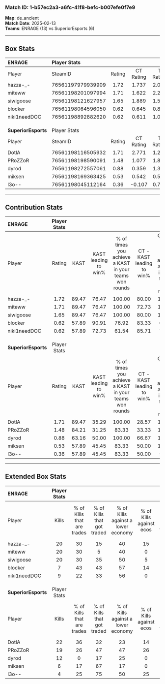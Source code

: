 ### Match ID: 1-b57ec2a3-a6fc-41f8-befc-b007efe0f7e9  
**Map**: de_ancient  
**Match Date**: 2025-02-13  
**Teams**: ENRAGE (13) vs SuperiorEsports (6)  

---  

## Box Stats  

| **ENRAGE**          | Player Stats      |        |           |          |       |       |       |         |        |      |     |
| :- | :- | :-: | :-: | :-: | :-: | :-: | :-: | :-: | :-: | :-: | :-: |
| Player              | SteamID           | Rating | CT Rating | T Rating | KAST  |  ADR  | Kills | Assists | Deaths | K/D  | HS% |
| hazza-_-            | 76561197979939909 |  1.72  |   1.737   |  2.089   | 89.47 | 105.9 |  20   |    8    |   10   | 2.00 | 50  |
| miteww              | 76561198201097994 |  1.71  |   1.622   |  2.239   | 89.47 | 111.1 |  20   |    7    |   11   | 1.82 | 45  |
| siwigoose           | 76561198121627957 |  1.65  |   1.889   |  1.546   | 89.47 | 94.2  |  20   |    6    |   11   | 1.82 | 65  |
| blocker             | 76561198064596050 |  0.62  |   0.645   |  0.886   | 57.89 | 61.0  |   7   |    8    |   15   | 0.47 | 28  |
| niki1needDOC        | 76561198892882620 |  0.62  |   0.611   |  1.084   | 57.89 | 43.8  |   9   |    6    |   16   | 0.56 | 44  |
|                     |                   |        |           |          |       |       |       |         |        |      |     |
|                     |                   |        |           |          |       |       |       |         |        |      |     |
|                     |                   |        |           |          |       |       |       |         |        |      |     |
| **SuperiorEsports** | Player Stats      |        |           |          |       |       |       |         |        |      |     |
| Player              | SteamID           | Rating | CT Rating | T Rating | KAST  |  ADR  | Kills | Assists | Deaths | K/D  | HS% |
| DotlA               | 76561198116505932 |  1.71  |   2.771   |  1.291   | 89.47 | 103.0 |  22   |    5    |   13   | 1.69 | 59  |
| PRoZZoR             | 76561198198590091 |  1.48  |   1.077   |  1.845   | 84.21 | 109.2 |  19   |    7    |   16   | 1.19 | 57  |
| dyrod               | 76561198272557061 |  0.88  |   0.359   |  1.310   | 63.16 | 75.0  |  12   |    3    |   16   | 0.75 | 75  |
| miksen              | 76561198169363425 |  0.53  |   0.542   |  0.571   | 57.89 | 54.8  |   6   |    4    |   15   | 0.40 | 50  |
| l3o--               | 76561198045112164 |  0.36  |  -0.107   |  0.763   | 57.89 | 37.6  |   4   |    4    |   16   | 0.25 |  0  |
---  

## Contribution Stats  

| **ENRAGE**          | Player Stats |       |                      |                                                        |                           |                                                             |                          |                                                            |
| :- | :-: | :-: | :-: | :-: | :-: | :-: | :-: | :-: |
| Player              |    Rating    | KAST  | KAST leading to win% | % of times you achieve a KAST in your teams won rounds | CT - KAST leading to win% | CT - % of times you achieve a KAST in your teams won rounds | T - KAST leading to win% | T - % of times you achieve a KAST in your teams won rounds |
| hazza-_-            |     1.72     | 89.47 |        76.47         |                         100.00                         |           80.00           |                           100.00                            |          71.43           |                           100.00                           |
| miteww              |     1.71     | 89.47 |        76.47         |                         100.00                         |           72.73           |                           100.00                            |          83.33           |                           100.00                           |
| siwigoose           |     1.65     | 89.47 |        76.47         |                         100.00                         |           80.00           |                           100.00                            |          71.43           |                           100.00                           |
| blocker             |     0.62     | 57.89 |        90.91         |                         76.92                          |           83.33           |                            62.50                            |          100.00          |                           100.00                           |
| niki1needDOC        |     0.62     | 57.89 |        72.73         |                         61.54                          |           85.71           |                            75.00                            |          50.00           |                           40.00                            |
|                     |              |       |                      |                                                        |                           |                                                             |                          |                                                            |
|                     |              |       |                      |                                                        |                           |                                                             |                          |                                                            |
|                     |              |       |                      |                                                        |                           |                                                             |                          |                                                            |
| **SuperiorEsports** | Player Stats |       |                      |                                                        |                           |                                                             |                          |                                                            |
| Player              |    Rating    | KAST  | KAST leading to win% | % of times you achieve a KAST in your teams won rounds | CT - KAST leading to win% | CT - % of times you achieve a KAST in your teams won rounds | T - KAST leading to win% | T - % of times you achieve a KAST in your teams won rounds |
| DotlA               |     1.71     | 89.47 |        35.29         |                         100.00                         |           28.57           |                           100.00                            |          40.00           |                           100.00                           |
| PRoZZoR             |     1.48     | 84.21 |        31.25         |                         83.33                          |           33.33           |                           100.00                            |          30.00           |                           75.00                            |
| dyrod               |     0.88     | 63.16 |        50.00         |                         100.00                         |           66.67           |                           100.00                            |          44.44           |                           100.00                           |
| miksen              |     0.53     | 57.89 |        45.45         |                         83.33                          |           50.00           |                           100.00                            |          42.86           |                           75.00                            |
| l3o--               |     0.36     | 57.89 |        45.45         |                         83.33                          |           50.00           |                            50.00                            |          44.44           |                           100.00                           |
---  

## Extended Box Stats  

| **ENRAGE**          | Player Stats |                            |                            |                                    |                         |                              |                                 |        |                             |                                     |                          |                               |                            |
| :- | :-: | :-: | :-: | :-: | :-: | :-: | :-: | :-: | :-: | :-: | :-: | :-: | :-: |
| Player              |    Kills     | % of Kills that are trades | % of Kills that got traded | % of Kills against a lower economy | % of Kills against ecos | % of Kills that are flawless | % of Kills that are close duels | Deaths | % of Deaths that get traded | % of Deaths against a lower economy | % of Deaths against ecos | % of Deaths that are flawless | % of Deaths that are close |
| hazza-_-            |      20      |             30             |             15             |                 40                 |           15            |              60              |                0                |   10   |             50              |                 30                  |            0             |              50               |             0              |
| miteww              |      20      |             30             |             5              |                 40                 |            0            |              55              |                0                |   11   |             55              |                 36                  |            9             |              55               |             27             |
| siwigoose           |      20      |             30             |             35             |                 50                 |            5            |              65              |                0                |   11   |             36              |                  9                  |            0             |              64               |             9              |
| blocker             |      7       |             43             |             43             |                 57                 |           14            |              71              |                0                |   15   |             27              |                 27                  |            0             |              53               |             20             |
| niki1needDOC        |      9       |             22             |             33             |                 56                 |            0            |              67              |                0                |   16   |             38              |                 25                  |            6             |              50               |             0              |
|                     |              |                            |                            |                                    |                         |                              |                                 |        |                             |                                     |                          |                               |                            |
|                     |              |                            |                            |                                    |                         |                              |                                 |        |                             |                                     |                          |                               |                            |
|                     |              |                            |                            |                                    |                         |                              |                                 |        |                             |                                     |                          |                               |                            |
| **SuperiorEsports** | Player Stats |                            |                            |                                    |                         |                              |                                 |        |                             |                                     |                          |                               |                            |
| Player              |    Kills     | % of Kills that are trades | % of Kills that got traded | % of Kills against a lower economy | % of Kills against ecos | % of Kills that are flawless | % of Kills that are close duels | Deaths | % of Deaths that get traded | % of Deaths against a lower economy | % of Deaths against ecos | % of Deaths that are flawless | % of Deaths that are close |
| DotlA               |      22      |             36             |             32             |                 23                 |           14            |              50              |                9                |   13   |             38              |                 23                  |            15            |              85               |             0              |
| PRoZZoR             |      19      |             26             |             47             |                 47                 |           26            |              47              |                5                |   16   |             19              |                 19                  |            13            |              69               |             0              |
| dyrod               |      12      |             0              |             17             |                 25                 |            0            |              75              |               17                |   16   |             25              |                 19                  |            6             |              69               |             0              |
| miksen              |      6       |             17             |             67             |                 17                 |            0            |              33              |               33                |   15   |             13              |                 20                  |            7             |              73               |             0              |
| l3o--               |      4       |             25             |             75             |                 50                 |           25            |              50              |                0                |   16   |             19              |                 19                  |            6             |              38               |             0              |
